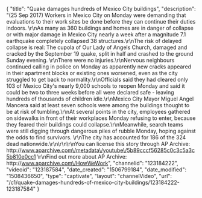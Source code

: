 {
    "title": "Quake damages hundreds of Mexico City buildings",
    "description": "(25 Sep 2017) Workers in Mexico City on Monday were demanding that evaluations to their work sites be done before they can continue their duties indoors. \r\nAs many as 360 buildings and homes are in danger of collapse or with major damage in Mexico City nearly a week after a magnitude 7.1 earthquake completely collapsed 38 structures.\r\nThe risk of delayed collapse is real: The cupola of Our Lady of Angels Church, damaged and cracked by the September 19 quake, split in half and crashed to the ground Sunday evening. \r\nThere were no injuries.\r\nNervous neighbours continued calling in police on Monday as apparently new cracks appeared in their apartment blocks or existing ones worsened, even as the city struggled to get back to normality.\r\nOfficials said they had cleared only 103 of Mexico City's nearly 9,000 schools to reopen Monday and said it could be two to three weeks before all were declared safe - leaving hundreds of thousands of children idle.\r\nMexico City Mayor Miguel Angel Mancera said at least seven schools were among the buildings thought to be at risk of tumbling.\r\nAt several points in the city, employees gathered on sidewalks in front of their workplaces Monday refusing to enter, because they feared their buildings could collapse.\r\nMeanwhile, search teams were still digging through dangerous piles of rubble Monday, hoping against the odds to find survivors. \r\nThe city has accounted for 186 of the 324 dead nationwide.\r\n\r\n\r\nYou can license this story through AP Archive: http:\/\/www.aparchive.com\/metadata\/youtube\/5b89cccf56285c0c3c5a3c5b810e0cc1 \r\nFind out more about AP Archive: http:\/\/www.aparchive.com\/HowWeWork",
    "channelid": "123184222",
    "videoid": "123187584",
    "date_created": "1506799184",
    "date_modified": "1508436650",
    "type": "captivate",
    "layout": "channelVideo",
    "url": "\/c1\/quake-damages-hundreds-of-mexico-city-buildings\/123184222-123187584"
}
